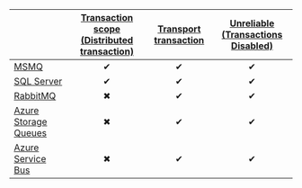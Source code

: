 |  | [Transaction scope (Distributed transaction)](/nservicebus/transports/transactions.md#transactions-transaction-scope-distributed-transaction) | [Transport transaction](/nservicebus/transports/transactions.md?version=core_5#transactions-transport-transaction)  | [Unreliable (Transactions Disabled)](/nservicebus/transports/transactions.md#transactions-unreliable-transactions-disabled) |
| :------------------| :-: |:-:| :-: |
| [MSMQ](/nservicebus/msmq/transportconfig.md#transactions-and-delivery-guarantees) | &#10004; | &#10004; | &#10004; |
| [SQL Server](/nservicebus/sqlserver/transactions.md) | &#10004; | &#10004; | &#10004; |
| [RabbitMQ](/nservicebus/rabbitmq/transactions-and-delivery-guarantees.md) | &#10006; | &#10004; | &#10004; |
| [Azure Storage Queues](/nservicebus/azure-storage-queues/transaction-support.md)| &#10006; | &#10004; | &#10004; |
| [Azure Service Bus](/nservicebus/azure-service-bus/transaction-support.md) | &#10006; | &#10004; | &#10004; |

